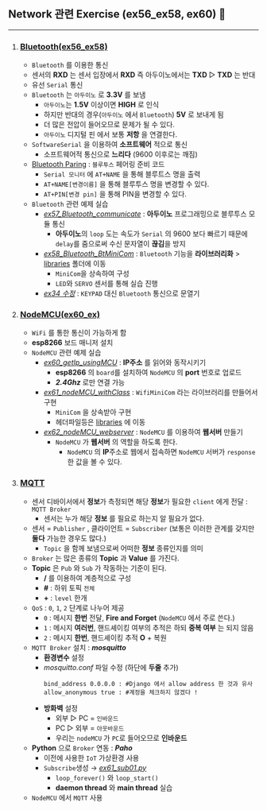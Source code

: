 ## Network 관련 Exercise (ex56_ex58, ex60) 📿
---
1. ### [Bluetooth(ex56_ex58)](./Bluetooth/)
   - `Bluetooth` 를 이용한 통신
   - 센서의 **RXD** 는 센서 입장에서 **RXD** 즉 아두이노에서는 **TXD** ▷ **TXD** 는 반대
   - 유선 `Serial` 통신
   -  `Bluetooth` 는 `아두이노` 로 **3.3V** 를 보냄
      -  `아두이노`는 **1.5V** 이상이면 **HIGH** 로 인식
      -  하지만 반대의 경우(`아두이노` 에서 `Bluetooth`) **5V** 로 보내게 됨
      -  더 많은 전압이 들어오므로 문제가 될 수 있다.
      -  `아두이노` 디지털 핀 에서 보통 **저항** 을 연결한다.
   -  `SoftwareSerial` 을 이용하여 **소프트웨어** 적으로 통신  
      -  소프트웨어적 통신으로 **느리다** (9600 이후로는 깨짐)
   -  [Bluetooth Paring](./Bluetooth/ex56_Bluetooth_paring/) : `블루투스` 페어링 준비 코드
      -  `Serial 모니터` 에 `AT+NAME` 을 통해 블루트스 명을 출력
      -  `AT+NAME[변경이름]` 을 통해 블루투스 명을 변경할 수 있다.
      -  `AT+PIN[변경 pin]` 을 통해 PIN을 변경할 수 있다.
   -  `Bluetooth` 관련 예제 실습
      -  *[ex57_Bluetooth_communicate](./Bluetooth/ex57_Bluetooth_communicate/)* : **아두이노** 프로그래밍으로 블루투스 모듈 통신
         -  **아두이노**의 `loop` 도는 속도가 `Serial` 의 9600 보다 빠르기 때문에 `delay`를 줌으로써 수신 문자열이 **끊김**을 방지
      -  *[ex58_Bluetooth_BtMiniCom](./Bluetooth/ex58_Bluetooth_BtMiniCom/)* : `Bluetooth` 기능을 **라이브러리화** > [libraries](../libraries/) 폴더에 이동
         -  `MiniCom`을 상속하여 구성
         -  `LED`와 `SERVO` 센서를 통해 실습 진행
      -  *[ex34 수정](../SensorDevice(ex34_ex48)/KEYPAD/ex35_keypad_exercise2)* : `KEYPAD` 대신 `Bluetooth` 통신으로 문열기
2. ### [NodeMCU(ex60_ex)](./NodeMCU/)
   - `WiFi` 를 통한 통신이 가능하게 함
   - **esp8266** 보드 매니저 설치
   - `NodeMCU` 관련 예제 실습
     - *[ex60_getIp_usingMCU](./NodeMCU/ex60_getIp_usingMCU/)* : **IP주소** 를 읽어와 동작시키기 
       - **esp8266** 의 `board`를 설치하여 `NodeMCU` 의 **port** 번호로 업로드
       - _**2.4Ghz**_ 로만 연결 가능
     - *[ex61_nodeMCU_withClass](./NodeMCU/ex61_nodeMCU_withClass/)* : `WifiMiniCom` 라는 라이브러리를 만들어서 구현
       - `MiniCom` 을 상속받아 구현
       - 헤더파일등은 [libraries](../libraries/) 에 이동
     - *[ex62_nodeMCU_webserver](./NodeMCU/ex62_nodeMCU_webserver/)* : `NodeMCU` 를 이용하여 **웹서버** 만들기
       - `NodeMCU` 가 **웹서버** 의 역할을 하도록 한다.
         - `NodeMCU` 의 **IP**주소로 웹에서 접속하면 `NodeMCU` 서버가 `response` 한 값을 볼 수 있다.
3. ### [MQTT](./MQTT/)  
   - 센서 디바이서에서 **정보**가 측정되면 해당 **정보**가 필요한 `client` 에게 전달 : `MQTT Broker`
     - 센서는 누가 해당 **정보** 를 필요로 하는지 알 필요가 없다.
   -   센서 = `Publisher` , 클라이언트 = `Subscriber` (보통은 이러한 관계를 갖지만 **둘다** 가능한 경우도 많다.)
       -   `Topic` 을 함께 보냄으로써 어떠한 **정보** 종류인지를 의미
   -  `Broker` 는 많은 종류의 **Topic** 과 **Value** 를 가진다.
   -  **Topic** 은 `Pub` 와 `Sub` 가 작동하는 기준이 된다.
      -  **/** 를 이용하여 계층적으로 구성
      -  **#** : 하위 토픽 `전체`
      -  **+** : `level` 한개 
   -  `QoS`  : `0`, `1`, `2` 단계로 나누어 제공
      -  `0` : 메시지 **한번** 전달, **Fire and Forget** (`NodeMCU` 에서 주로 쓴다.)
      -  `1` : 메시지 **여러번**, 핸드셰이킹 여부의 추적은 하되 **중복 여부** 는 되지 않음
      -  `2` : 메시지 **한번**, 핸드셰이킹 추적 **O** + 복원
   -  `MQTT Broker` 설치 : **_mosquitto_**
      -  **환경변수** 설정
      -  _mosquitto.conf_ 파일 수정 (하단에 **두줄** 추가)
         ```
         bind_address 0.0.0.0 : #Django 에서 allow address 한 것과 유사 
         allow_anonymous true : #계정을 체크하지 않겠다 !
         ```  
      - **방화벽** 설정
        - 외부 ▷ PC = `인바운드`
        - PC  ▷ 외부 = `아웃바운드`
        - 우리는 `nodeMCU` 가 `PC`로 들어오므로 **인바운드**
    - **Python** 으로 `Broker` 연동 : _**Paho**_
      - 이전에 사용한 `IoT` 가상환경 사용
      - `Subscribe`생성 → *[ex61_sub01.py](./Mosquitto/ex61_sub01.py)*
        - `loop_forever()` 와 `loop_start()` 
        - **daemon thread** 와 **main thread** 실습
    - `NodeMCU` 에서 `MQTT` 사용